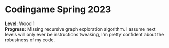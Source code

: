 # Codingame Spring 2023

**Level:** Wood 1  
**Progress:** Missing recursive graph exploration algorithm. I assume next levels will only ever be instructions tweaking, I'm pretty confident about the robustness of my code.
